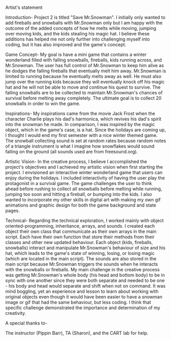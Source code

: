 Artist's statement

Introduction-
Project 2 is titled "Save Mr.Snowman". I initially only wanted to add fireballs and snowballs with Mr.Snowman only but I am happy with the outcome of the added concepts of how he melts while moving, jumping over moving kids, and the kids stealing his magic hat. I believe these additions has helped me not only further into challenging myself into coding, but it has also improved and the game's concept.

Game Concept-
My goal is have a mini game that contains a winter wonderland filled with falling snowballs, fireballs, kids running across, and Mr.Snowman. The user has full control of Mr.Snowman to keep him alive as he dodges the falling fireballs that eventually melt him away. Mr.Snowman is limited to running because he eventually melts away as well. He must also jump over the running kids because they will eventually knock off his magic hat and he will not be able to move and continue his quest to survive. The falling snowballs are to be collected to maintain Mr.Snowman's chances of survival before melting away completely. The ultimate goal is to collect 20 snowballs in order to win the game.

Inspirations-
My inspirations came from the movie Jack Frost when the character Charlie plays his dad's harmonica, which revives his dad's spirit into the snowman he made. In comparison, I was inspired by the magic object, which in the game's case, is a hat. Since the holidays are coming up, I thought I would end my first semester with a nice winter themed game. The snowball collecting sound is set at random rates because random notes of a triangle instrument is what I imagine how snowflakes would sound falling on the ground (all sounds used are from freesound.org).

Artistic Vision-
In the creative process, I believe I accomplished the project's objectives and I achieved my artistic vision when first starting the project. I envisioned an interactive winter wonderland game that users can enjoy during the holidays. I included interactivity of having the user play the protagonist in a survival game. The game challenges the user to think ahead before rushing to collect all snowballs before melting while running, jumping too soon and hitting a fireball, or bumping into the kids. I also wanted to incorporate my other skills in digital art with making my own gif animations and graphic design for both the game background and state pages.

Technical-
Regarding the technical exploration, I worked mainly with object oriented-programming, inheritance, arrays, and sounds. I created each object their own class that communicate as their own arrays in the main script. Each have their own function that store their methods from their classes and other new updated behaviour. Each object (kids, fireballs, snowballs) interact and manipulate Mr.Snowman's behaviour of size and his hat, which leads to the game's state of winning, losing, or losing magic (which are located in the main script). The sounds are also stored in the main script because Mr.Snowman triggers the sounds when he interacts with the snowballs or fireballs. My main challenge in the creative process was getting Mr.Snowman's whole body (his head and bottom body) to be in sync with one another since they were both separate and needed to be one - his body and head would separate and shift when not on command. It was mind boggling, yet an experience and lesson to learn about working with original objects even though it would have been easier to have a snowman image or gif that had the same behaviour, but less coding. I think that specific challenge demonstrated the importance and determination of my creativity.

A special thanks to-

The instructor (Pippin Barr), TA (Sharon), and the CART lab for help.
